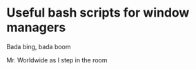 # Useful bash scripts for window managers

Bada bing, bada boom

Mr. Worldwide as I step in the room
